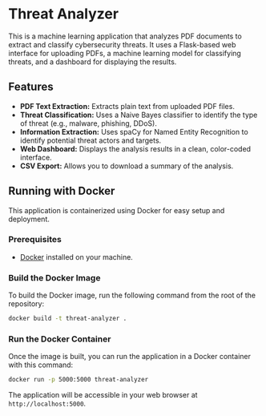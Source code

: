 # Threat Analyzer

This is a machine learning application that analyzes PDF documents to extract and classify cybersecurity threats. It uses a Flask-based web interface for uploading PDFs, a machine learning model for classifying threats, and a dashboard for displaying the results.

## Features

-   **PDF Text Extraction:** Extracts plain text from uploaded PDF files.
-   **Threat Classification:** Uses a Naive Bayes classifier to identify the type of threat (e.g., malware, phishing, DDoS).
-   **Information Extraction:** Uses spaCy for Named Entity Recognition to identify potential threat actors and targets.
-   **Web Dashboard:** Displays the analysis results in a clean, color-coded interface.
-   **CSV Export:** Allows you to download a summary of the analysis.

## Running with Docker

This application is containerized using Docker for easy setup and deployment.

### Prerequisites

-   [Docker](https://docs.docker.com/get-docker/) installed on your machine.

### Build the Docker Image

To build the Docker image, run the following command from the root of the repository:

```bash
docker build -t threat-analyzer .
```

### Run the Docker Container

Once the image is built, you can run the application in a Docker container with this command:

```bash
docker run -p 5000:5000 threat-analyzer
```

The application will be accessible in your web browser at `http://localhost:5000`.
